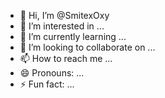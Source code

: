 - 👋 Hi, I’m @SmitexOxy
- 👀 I’m interested in ...
- 🌱 I’m currently learning ...
- 💞️ I’m looking to collaborate on ...
- 📫 How to reach me ...
- 😄 Pronouns: ...
- ⚡ Fun fact: ...

<!---
SmitexOxy/SmitexOxy is a ✨ special ✨ repository because its `README.md` (this file) appears on your GitHub profile.
You can click the Preview link to take a look at your changes.
--->
